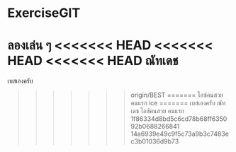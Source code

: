 ﻿# ExerciseGIT
ลองเล่น ๆ 
<<<<<<< HEAD
<<<<<<< HEAD
<<<<<<< HEAD
ณัทเดช
=======
เบสเองครับ
>>>>>>> origin/BEST
=======
ไอซ์คนสวย คนแรก
>>>>>>> ice
=======
เบสเองครับ
ณัทเดช
ไอซ์คนสวย คนแรก
1f86334d8bd5c6cd78b68ff635092b0688266841
>>>>>>> 14a6939e49c9f5c73a9b3c7483ec3b01036d9b73

